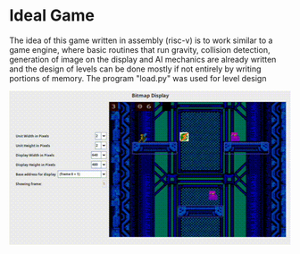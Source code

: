 # Ideal Game

The idea of this game written in assembly (risc-v) is to work similar to a game engine, where basic routines that run gravity, collision detection, generation of image on the display and AI mechanics are already written and the design of levels can be done mostly if not entirely by writing portions of memory. The program "load.py" was used for level design



<img src="https://github.com/4tila/Ideal_Game/blob/main/video/ideal_game.gif" width="512" height="275" />
